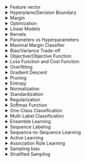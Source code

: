 <details>
  <summary>Feature vector</summary>

### Feature vector

A **feature vector** is an ordered list of numerical values that represent the characteristics or properties (features) of an example in a dataset. Each value corresponds to a specific feature, and together, the vector provides a mathematical representation of the example that machine learning algorithms can process.

---

#### Example:

Imagine you are building a model to predict whether a person is likely to develop diabetes. Each person in your dataset is represented by a feature vector:

| Feature                  | Value   |
|--------------------------|---------|
| Age (in years)           | 45      |
| Body Mass Index (BMI)    | 28.5    |
| Glucose Level (mg/dL)    | 120     |
| Exercise Hours per Week  | 3       |

The feature vector for this individual would be:

$`x_i = [45, 28.5, 120, 3]`$

So basically the feature vector in our case is just 4-dimensional vector, which is treated as point in a high-dimensional space.

Feature vectors provide a standardized way to represent data points so that machine learning models can analyze and learn patterns from them.
</details>

<details>
  <summary>Hyperplane/Decision Boundary</summary>

### Hyperplane

*In linear classification algorithms the hyperplane is the same thing as decision boundary*

A **hyperplane** is a flat subspace in a higher-dimensional space that divides the space into two or more regions. In machine learning, hyperplanes sometimes are the same thing as decision boundaries, and decision boundary is used in algorithms to separate data points into different classes.

<img width="500" alt="Page 1" src="https://github.com/user-attachments/assets/717a5724-9631-4f6b-bfba-740429ed4b61">

In a **2D space**, a hyperplane is a **line**:
- $`2x_1 + 3x_2 - 5 = 0`$ represents a line dividing the plane into two regions.

In a **3D space**, a hyperplane is a **plane**:
- $`x_1 + 2x_2 + 3x_3 - 6 = 0`$ represents a plane splitting the 3D space.

In **higher dimensions**, it’s difficult to visualize, but the concept remains the same.

<details>
  <summary>Mathematical Definition</summary>


A hyperplane in a $`D`$-dimensional space is defined by the equation:

$`w_1x_1 + w_2x_2 + \dots + w_Dx_D + b = 0`$

Where:
- $`w_1, w_2, \dots, w_D`$ are the weights (coefficients) of the features.
- $`x_1, x_2, \dots, x_D`$ are the feature values of a data point.
- $`b`$ is the bias (intercept term).

Both weight and bias establish the hyperplane's orientation and position within the input space.

The hyperplane separates the space into regions based on the sign of the equation:
- $`w \cdot x + b > 0`$ on one side.
- $`w \cdot x + b < 0`$ on the other.

</details>

In non-linear models (e.g., Neural Networks, k-Nearest Neighbors) the decision boundary may not be a hyperplane - it could be a curved or irregular surface depending on the data and the model. For example a neural network might create a non-linear decision boundary that adapts to the data's complex shape.

Hyperplane is purely mathematical, while decision boundary is contextual:
- A hyperplane is always flat (linear) and mathematically defined.
- A decision boundary can be linear (a hyperplane) or non-linear, depending on the model.

---

</details>

<details>
  <summary>Margin</summary>

### Margin

The **margin** is the distance between the decision boundary (e.g., a hyperplane) and the closest data points from each class in a classification problem. It is a key concept in machine learning algorithms like **Support Vector Machines (SVMs)**.

<img width="500" alt="Page 1" src="https://github.com/user-attachments/assets/3846f0ec-b7d7-4a03-806f-1ea83462147f">

---

#### Why Is Margin Important?

1. **Generalization**:
   - A larger margin often leads to better generalization, meaning the model performs better on unseen data.

2. **Overfitting**:
   - A small margin increases the risk of overfitting, where the model becomes too sensitive to the training data.

3. **Robustness**:
   - Models with larger margins are less sensitive to small perturbations in the data.

---

</details>

<details>
  <summary>Optimization</summary>

**Optimization** is like the engine that makes machine learning work. At its core, it's all about finding the best values for a model's parameters (like weights and biases) so it performs well on a given task.

</details>

<details>
  <summary>Linear Models</summary>

### Linear Models

Linear models are one of the simplest types of machine learning algorithms. These models make predictions by finding a straight-line (or hyperplane in higher dimensions) relationship between the input features and the output.

---

#### Advantages of Linear Models:
- Easy to interpret (e.g., the coefficients show feature importance).
- Computationally efficient and fast to train.
- Works well when the relationship between features and the target is approximately linear.

#### Disadvantages of Linear Models:
- Struggles with non-linear relationships.
- Sensitive to outliers unless regularization techniques are used.

---

### When to Use Linear Models:
- When your data is linearly separable or has a roughly linear relationship.
- When you need a quick, interpretable model.

<img width="500" alt="Page 1" src="https://github.com/user-attachments/assets/f02e53a0-1c84-4640-97b0-3a369d9af74a">

</details>

<details>
  <summary>Kernels</summary>

### Kernels

Kernels are mathematical functions that enable machine learning algorithms, like Support Vector Machines (SVMs), to handle **non-linear data**. They work by implicitly mapping the original data into a higher-dimensional space where a linear decision boundary can be used.

<img width="500" alt="Page 1" src="https://github.com/user-attachments/assets/e0347f10-0552-4a22-81bc-438747522270">

---

#### Why Kernels Matter:
- They allow algorithms like SVMs to create non-linear decision boundaries.
- Kernels let you handle complex datasets without manually adding features or transforming data.

---

### When to Use Kernels:
- When your data is not linearly separable in the original feature space.
- When you suspect complex relationships between features but don’t want to explicitly define transformations.

</details>

<details>
  <summary>Parameters vs Hyperparameters</summary>
  <img width="500" alt="Page 1" src="https://github.com/user-attachments/assets/0335df3c-cbf7-44fe-8133-35154b988807">
</details>

<details>
<summary>Maximal Margin Classifier</summary>

The Maximal Margin Classifier is a machine learning method used to classify data by finding the hyperplane (or line in 2D) that separates two groups of points. It places the hyperplane **right in the middle** between the two closest points from each group (called support vectors) while maximizing the distance (margin) between the hyperplane and these points.

<img width="500" alt="Page 1" src="https://github.com/user-attachments/assets/1aa4f08a-a3b1-4909-a783-0c6189ba3032">

### Key Points:
- **Goal**: Place the hyperplane exactly in the middle of the support vectors to create the largest possible margin.
- **Works Best When**:
  - Data is perfectly separable.
  - There are no outliers or noise.
- **Limitations**:
  - It performs poorly when data is noisy or contains outliers, as these can shrink the margin and shift the hyperplane unfavorably.
    <img width="500" alt="Page 1" src="https://github.com/user-attachments/assets/48a59db0-799c-44b0-8eaf-014655b403da">

</details>


<details>
<summary>Bias/Variance Trade-off</summary>

The Bias/Variance trade-off is the balance between a model’s ability to generalize to unseen data and its ability to fit the training data:

- **Bias**: Error from oversimplified models that underfit the data (e.g., missing important patterns).
- **Variance**: Error from overly complex models that overfit the training data (e.g., capturing noise as patterns).

### Key Idea:
- High bias → Underfitting (poor performance on training and test data).
- High variance → Overfitting (good training performance but poor generalization).
- The goal is to find a balance for optimal performance on both.
  
</details>

<details>
<summary>Objective/Objective Function</summary>

In math, an objective function (or simply an objective) is the mathematical expression we want to either minimize or maximize during optimization.

For example:
- In economics, you might maximize profit.
- In engineering, you might minimize cost or error.
- In machine learning, you might minimize prediction error to make a model more accurate.
  
</details>

<details>
<summary>Loss Function and Cost Function</summary>
  
### **Loss Function**

A **loss function** is a mathematical function that measures the error between the predicted output of a machine learning model and the actual target value. It quantifies how "wrong" the model's prediction is for a **single data point**.

The loss function acts as a guide to help the model improve during training. By minimizing the loss, the model learns to make more accurate predictions.

---

### **Cost Function**

A **cost function**, on the other hand, is a mathematical function that measures the overall error of the model across the **entire dataset**. It aggregates the individual losses (calculated using the loss function) for all data points in the dataset into a single value. This value represents the model's overall performance.

---

### **Relationship Between Loss Function and Cost Function**

- The **loss function** calculates the error for a single data point.
- The **cost function** combines these errors for all data points, typically by summing or averaging them, to provide an overall measure of the model's performance.
- In many cases, the cost function is defined as the **average loss** over the dataset.

---

### **Example: Mean Squared Error (MSE)**

The **Mean Squared Error (MSE)** is a commonly used **cost function** in regression problems. It measures the average squared difference between the predicted values and the actual target values.

The MSE is calculated as:

$``\text{MSE} = \frac{1}{n} \sum_{i=1}^{n} (F_{w,b}(x_i) - y_i)^2``$

Where:
- **$`n`$**: The total number of data points in the dataset.
- **$`F_{w,b}(x_i)`$**: The predicted value for the $`i`$-th data point, generated by the model with parameters $`w`$ (weights) and $`b`$ (bias).
- **$`y_i`$**: The actual target value for the $`i`$-th data point.

### **Explanation**
1. **Sigma Notation ($``\sum``$)**:
   - The summation symbol ($``\sum_{i=1}^{n}``$) adds up the squared error $``(F_{w,b}(x_i) - y_i)^2``$ for all $`n`$ data points in the dataset.
   - This represents the **total error** across the dataset.

2. **Dividing by $`n`$**:
   - After summing the squared errors, dividing by $`n`$ gives the **average loss per data point**.
   - This ensures the result is normalized and independent of the dataset size, providing a more meaningful measure of error.

---

### **Key Takeaway**

- The **loss function** focuses on the error for a single data point.
- The **cost function** aggregates these errors across the dataset to provide an overall measure of the model's performance.
- Lower cost function values indicate better model performance. In regression, a lower MSE means the model's predictions are closer to the actual target values.

</details>


<details>
  <summary>Overfitting</summary>
    Overfitting happens in machine learning when a model learns the training data too well, including its noise and irrelevant details, instead of capturing the   
    general patterns. As a result, the model performs well on the training data but poorly on unseen (test or validation) data.
  <img width="500" alt="Page 1" src="https://github.com/user-attachments/assets/a03fa3ce-2778-4219-93c1-1a01d4446020">
</details>


<details>
  <summary>Gradient Descent</summary>
  <br/>
    Gradient Descent is an optimization algorithm used to minimize a function by iteratively moving toward the function's lowest point. It is widely used in machine 
    learning, especially for training models by optimizing their parameters, such as in linear regression, logistic regression, and neural networks.

  <br/>
  <br/>
  
  ***The Goal***

  The goal of gradient descent is to find the minimum value of a function, often called the loss function or cost function, which measures how well a machine learning    model fits the data. For example:
  - In linear regression, the cost function is the mean squared error.
  - In classification, it could be the log-loss or cross-entropy loss.
  By minimizing the cost function, we improve the model's performance.
</details>

<details>
  <summary>Pruning</summary>
    <br/>
    <div>
      Pruning is like giving your machine learning model a much-needed haircut — removing unnecessary branches or parameters to make it leaner, faster, and more 
      accurate. Whether you're working with decision trees or deep neural networks, pruning can drastically enhance your model's performance while reducing its 
      complexity.
    <div/>
    <img width="500" alt="Page 1" src="https://github.com/user-attachments/assets/7e18fa0c-a24b-4329-ad22-dce374f3941c">
</details>

<details>
  <summary>Entropy</summary>
    <br/>
    <div>
      Entropy is a measure of uncertainty or impurity in a dataset. In the context of decision trees, it helps evaluate how mixed the data is at a node. 
      If all the data belongs to one class, the entropy is 0 (perfectly pure). If the data is evenly split between classes, the entropy is at its maximum 
      (most uncertain).
    <div/>
    <img width="500" alt="Page 1" src="https://github.com/user-attachments/assets/65357f18-e5bf-498d-ae3c-90bea7389c66">
</details>

<details>
  <summary>Normalization</summary>
    <br/>
    <div>
The goal of normalization is to scale the values of numeric columns in the dataset to a common range, typically between 0 and 1, without distorting the differences in the data or losing important information. For example, we may want to scale a numerical column with values ranging from -1000 to 5500 so that its new values fall between 0 and 1
    <div/>
</details>

<details>
  <summary>Standardization</summary>
    <br/>
    <div>
Standardization (also known as z-score normalization) is the process of scaling the features of a dataset so that they have a mean of 0 and a standard deviation of 1.
    <div/>
  <img width="500" alt="Page 1" src="https://github.com/user-attachments/assets/e5e78141-7c2e-40dd-ba16-53a8e8440a39">
</details>


<details>
  <summary>Regularization</summary>
    <br/>
    <div>
Regularization uses a range of techniques to correct for overfitting in machine learning models. As such, regularization is a method for increasing a model's generalizability - that is, it's ability to produce accurate predictions on new datasets.
<br/>
<br/>

**L1** regularization, also known as Lasso (Least Absolute Shrinkage and Selection Operator) regularization, introduces sparsity into the model feature coefficients.
This means it can set some feature coefficients to zero, effectively performing feature selection.
The mathematical basis of L1 regularization adds a penalty equal to the absolute value of the magnitude of coefficients.
The main advantage of L1 regularization is its ability to produce sparse models, reducing the complexity and making them easier to interpret.

<br/>

**L2** regularization, or Ridge, works differently than L1 by adding a penalty equal to the square of the magnitude of coefficients.
This type of regularization does not set coefficients to zero but rather reduces the impact of less important features.
The key difference from L1 is that all features remain part of the model, but their influence is balanced.
The squared terms in L2 encourage small, evenly distributed coefficient values, which helps improve model robustness.
    <div/>
</details>

<details>
  <summary>Softmax Function</summary>
    <br/>
    <div>
      
The **Softmax Function** is used to convert a vector of raw scores (logits) into probabilities that sum up to 1. It is commonly used in multi-class classification problems.

### Real-Life Example:
Imagine you're trying to identify the model of a car based on some features (e.g., color, size, brand). The model gives you raw scores (logits) for each possible car model, such as:

- Model A: 2.0
- Model B: 1.0
- Model C: 0.1

These are just raw scores, but you need to turn them into probabilities to understand which model is the most likely. 

The **Softmax function** converts these raw scores into probabilities, so you can interpret them as the chance of each model being the correct one. The sum of these probabilities will always equal 1.

For example, after applying softmax, you might get:

- Model A: 0.65 (65% chance it’s the right model)
- Model B: 0.25 (25% chance it’s the right model)
- Model C: 0.10 (10% chance it’s the right model)

### Summary:
- The **Softmax function** takes raw scores and converts them into probabilities.
- It's used in **multi-class classification** tasks, where you need to assign a probability to each possible class.
- The resulting probabilities always sum up to 1.
<div/>

| **Aspect**             | **Sigmoid**                                              | **Softmax**                                               |
|------------------------|----------------------------------------------------------|-----------------------------------------------------------|
| **Used For**           | Binary classification tasks (e.g., spam or not spam)     | Multi-class classification tasks (e.g., identifying a car model from multiple options) |
| **Output**             | Single probability (0 to 1)                              | Vector of probabilities (sum = 1)                         |
| **Range of Output**    | Between 0 and 1                                          | Between 0 and 1 for each class, but all probabilities sum to 1 |
| **Example**            | Predicting whether an email is spam or not               | Predicting the likelihood of an image belonging to one of multiple categories (e.g., cat, dog, or bird) |

</details>

<details>
<summary>One-Class Classification</summary>
<br/>

<div>
    
**One-Class Classification** also known as **unary classification** is a type of classification problem where the model is trained to recognize only a single class, often referred to as the "positive" class, while treating all other data as anomalies or outliers.
<div/>
  
**One-Class Classification** are used for outlier detection, anomaly detection, and novelty detection.

### Example:
- If you have a dataset of normal bank transactions, the model will learn the patterns of these transactions and flag anything that deviates significantly from the learned pattern as potential fraud.

</details>

<details>

<summary>Multi-Label Classification</summary>
<br/>
<div>
  
**Multi-Label Classification** is a type of classification problem where each instance (data point) can belong to multiple classes simultaneously, instead of just one class. For example, one image can be described with multiple labels, like: "car", "human", "road", etc.
<div/>
  
### How it works internally:
In multi-label classification, the model does not just assign a single label but rather outputs a set of labels. This is typically done by either:
1. **Binary Relevance**: Treating each label as an independent binary classification problem. For example, for a movie with three possible genres ("Action," "Adventure," and "Sci-Fi"), the model will independently decide whether the movie belongs to each genre or not. This results in three binary predictions: `Action = 1`, `Adventure = 1`, and `Sci-Fi = 0`.

2. **Classifier Chains**: A more advanced approach where classifiers are trained sequentially, with each classifier using the predictions of previous classifiers as additional input features. This way, the model can learn the relationships between labels, like how "Action" and "Adventure" genres often co-occur in movies.

3. **Label Powerset**: A method where all possible combinations of labels are treated as unique classes. This approach can be useful when the labels have complex relationships but can lead to a large number of combinations if there are many labels.


</details>

<details>
<summary>Ensemble Learning</summary>

<br/>

**Ensemble Learning** is a technique in machine learning where multiple models (often referred to as "learners") are trained and combined to solve the same problem. It's a learning paradigm that, instead of trying to learn one super-acurate model, focuses on training a large number of low-accuracy models and then combining the predictions gives by those weal models to obtain a high-accuracy **meta-model**.

### Key Approaches:

1. **Boosting**:
   - **Concept**: Train models sequentially, where each new model focuses on correcting the errors made by the previous one.
   - **Goal**: Reduce bias and improve prediction accuracy by building a strong model from a series of weak learners.
   - **Analogy**: Picture a team of students solving a complex puzzle together. Each student tackles mistakes left by others, improving the solution step by step.

2. **Bagging (Bootstrap Aggregating)**:
   - **Concept**: Train multiple models independently on different subsets of the data and combine their outputs (e.g., averaging for regression or voting for classification). 
   - **Goal**: Reduce variance and improve model stability.
   - **Example**: Random Forest.
   - **Analogy**: Imagine 10 meteorologists predicting tomorrow's weather based on slightly different datasets. You trust the average of their predictions rather than relying on just one.

</details>

<details>
<summary>Sequence Labeling</summary>

<br/>

**Sequence Labeling** is a supervised learning task in machine learning where the goal is to assign a label to each element in a sequence of inputs. It is commonly used for tasks involving structured data, where the order or context of elements in the sequence is important.

### Key Characteristics:
- **Input**: A sequence of elements (e.g., words in a sentence, DNA base pairs, audio signals).
- **Output**: A sequence of labels, with one label for each input element.

### Examples of Applications:
1. **Natural Language Processing (NLP)**:
   - **Part-of-Speech Tagging**: Label each word in a sentence with its grammatical role (e.g., noun, verb).
   - **Named Entity Recognition (NER)**: Identify entities like names, dates, or locations in text.
   - **Chunking**: Group words into meaningful chunks, like noun phrases.

2. **Speech Processing**:
   - Assign phonemes to segments of audio data.

3. **Bioinformatics**:
   - Classify DNA or protein sequences into functional regions.

4. **Time Series Analysis**:
   - Label segments of sensor data (e.g., detecting anomalies in IoT data).

</details>

<details>
<summary>Sequence-to-Sequence Learning</summary>

<br/>

**Sequence-to-Sequence (Seq2Seq) Learning** is a machine learning paradigm designed to transform an input sequence into an output sequence, where both sequences can have different lengths. This approach is commonly used in tasks where the relationship between input and output sequences requires context-dependent transformations.

### Key Characteristics:
- **Input**: A sequence of elements (e.g., words in a sentence, audio signals).
- **Output**: Another sequence of elements (e.g., translated text, summaries).
- Both sequences may vary in length and structure.

### How It Works:
1. **Encoder**: Processes the input sequence and compresses its information into a fixed-size representation (a context vector or hidden states).
2. **Decoder**: Takes this representation and generates the output sequence step-by-step.
3. Often uses attention mechanisms to focus on relevant parts of the input sequence while decoding.

<img width="500" alt="Page 1" src="https://github.com/user-attachments/assets/6c782cac-b388-45a5-a95d-1a8e2a4cf417">

### Applications:
1. **Natural Language Processing (NLP)**:
   - **Machine Translation**: Translating text from one language to another (e.g., English to French).
   - **Text Summarization**: Condensing long texts into shorter summaries.
   - **Speech Recognition**: Converting audio into text.

2. **Computer Vision**:
   - **Image Captioning**: Generating textual descriptions of images.

3. **Bioinformatics**:
   - Predicting DNA sequences or converting genomic data into meaningful outputs.

</details>

<details>
<summary>Active Learning</summary>

<br/>

**Active Learning** is a machine learning approach that focuses on improving model performance by strategically selecting the most informative data points for labeling. Instead of randomly labeling data, the model "asks" for labels on the data points it is most uncertain about, minimizing labeling effort while maximizing learning efficiency.

### Key Concepts
1. **Why Use Active Learning?**
   - Labeling data is expensive and time-consuming.
   - Not all data points contribute equally to improving model performance.
   - By selecting the most "uncertain" or "informative" samples, active learning reduces the amount of labeled data required.
2. **How Does It Work?**
   - The model is trained on an initial labeled dataset.
   - It evaluates the unlabeled dataset and identifies data points where it has the least confidence or expects the most disagreement.
   - These selected samples are sent to an oracle (e.g., a human expert) for labeling.
   - The newly labeled data points are added to the training set, and the process repeats.
3. **Query Strategies**:
   - **Uncertainty Sampling**: Choose the samples the model is least confident about (e.g., closest to decision boundaries).
   - **Query-by-Committee**: Use multiple models to identify samples with the most disagreement among predictions.
   - **Diversity Sampling**: Select a diverse set of data points to improve generalization.

### Real-Life Analogy
Imagine teaching a student math. Instead of explaining every problem, you focus on the ones they find most confusing. By addressing these specific challenges, the student learns faster and with less effort.
  
</details>


<details>
<summary>Association Rule Learning</summary>

<br/>

**Association rule learning** is a rule-based machine learning method for discovering interesting relations between variables in large databases.

For example in a retail setting, association rule learning is often used to discover relationships between items that are frequently bought together. For example, algorithms may notice that when users buy item A, they frequently combine it with item B. This insight can help you place these items together in the store or recommend them close to each other in an online store.

<img width="500" alt="Page 1" src="https://github.com/user-attachments/assets/87795897-e22c-4d6f-860f-12c4b9ca2bce">

</details>

<details>
<summary>Sampling bias</summary>

<br/>

**Sampling bias** in machine learning refers to a situation where the training data does not accurately represent the population it is intended to model or predict. This bias can lead to a model that performs well on the training data but poorly on real-world data because the training data is not representative of the variety and characteristics present in the population.

</details>

<details>
<summary>Stratified Sampling</summary>

<br/>

**Stratified sampling** ensures that specific subgroups (strata) are proportionally represented in a sample, improving the accuracy and reliability of the sample.

## Key Concepts:
1. **Strata**: Subgroups in the population (e.g., age groups, income levels).
2. **Proportional Representation**: Sample size from each stratum is proportional to its size in the population.
3. **Purpose**: Ensures all relevant subgroups are represented and increases precision.


## Example:

Population of 1,000:
- 400 people (18-30 years)
- 300 people (31-50 years)
- 300 people (51-70 years)

Sample size: 100 people

Sample proportions:
- 40 from 18-30 years (40% of population)
- 30 from 31-50 years (30% of population)
- 30 from 51-70 years (30% of population)

</details>

